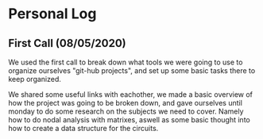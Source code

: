 # Personal Log

## First Call (08/05/2020)

We used the first call to break down what tools we were going to use to organize ourselves "git-hub projects", and set up some basic tasks there to keep organized.

We shared some useful links with eachother, we made a basic overview of how the project was going to be broken down, and gave ourselves until monday to do some research on the subjects we need to cover. Namely how to do nodal analysis with matrixes, aswell as some basic thought into how to create a data structure for the circuits.